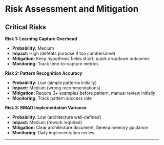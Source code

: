 # Risk Assessment and Mitigation

## Critical Risks

**Risk 1: Learning Capture Overhead**
- **Probability:** Medium
- **Impact:** High (defeats purpose if too cumbersome)
- **Mitigation:** Keep hypothesis fields short, quick dropdown outcomes
- **Monitoring:** Track time-to-capture metrics

**Risk 2: Pattern Recognition Accuracy**
- **Probability:** Low (simple patterns initially)
- **Impact:** Medium (wrong recommendations)
- **Mitigation:** Require 3+ examples before pattern, manual review initially
- **Monitoring:** Track pattern success rate

**Risk 3: BMAD Implementation Variance**
- **Probability:** Low (architecture well-defined)
- **Impact:** Medium (rework required)
- **Mitigation:** Clear architecture document, Serena memory guidance
- **Monitoring:** Daily implementation review

---
